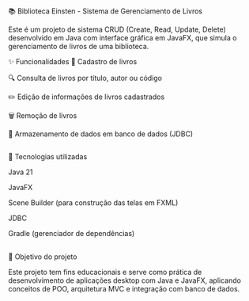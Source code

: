 📚 Biblioteca Einsten - Sistema de Gerenciamento de Livros

Este é um projeto de sistema CRUD (Create, Read, Update, Delete) desenvolvido em Java com interface gráfica em JavaFX, que simula o gerenciamento de livros de uma biblioteca.

✨ Funcionalidades
📖 Cadastro de livros

🔍 Consulta de livros por título, autor ou código

✏️ Edição de informações de livros cadastrados

🗑️ Remoção de livros

💾 Armazenamento de dados em banco de dados (JDBC)

##

🧰 Tecnologias utilizadas

Java 21

JavaFX

Scene Builder (para construção das telas em FXML)

JDBC

Gradle (gerenciador de dependências)
##
📌 Objetivo do projeto

Este projeto tem fins educacionais e serve como prática de desenvolvimento de aplicações desktop com Java e JavaFX, aplicando conceitos de POO, arquitetura MVC e integração com banco de dados.
